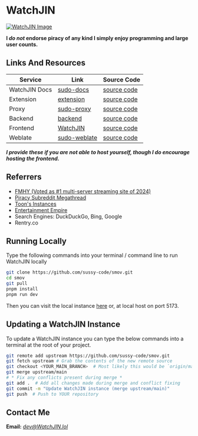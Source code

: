 # WatchJIN
[![WatchJIN Image](.github/WatchJIN.png)](https://docs.undi.rest)  

**I *do not* endorse piracy of any kind I simply enjoy programming and large user counts.**

## Links And Resources
| Service        | Link                                                             | Source Code                                              |
|----------------|------------------------------------------------------------------|----------------------------------------------------------|
| WatchJIN Docs | [sudo-docs](https://docs.undi.rest)                          | [source code](https://github.com/sussy-code/docs)        |
| Extension      | [extension](https://docs.undi.rest/extension)                | [source code](https://github.com/sussy-code/browser-ext) |
| Proxy          | [sudo-proxy](https://sudo-proxy.up.railway.app)              | [source code](https://github.com/sussy-code/sudo-proxy)  |             
| Backend        | [backend](https://backend.undi.rest)                    | [source code](https://github.com/sussy-code/backend)     |
| Frontend       | [WatchJIN](https://docs.undi.rest/instances)                | [source code](https://github.com/sussy-code/smov)        |
| Weblate        | [sudo-weblate](https://docs.undi.rest/links/weblate)         | [source code](https://github.com/sussy-code/docs)        |

***I provide these if you are not able to host yourself, though I do encourage hosting the frontend.***


## Referrers
- [FMHY (Voted as #1 multi-server streaming site of 2024)](https://fmhy.net)
- [Piracy Subreddit Megathread](https://www.reddit.com/r/Piracy/s/iymSloEpXn)
- [Toon's Instances](https://erynith.github.io/movie-web-instances)
- [Entertainment Empire](https://discord.gg/8NSDNEMfja)
- Search Engines: DuckDuckGo, Bing, Google
- Rentry.co


## Running Locally
Type the following commands into your terminal / command line to run WatchJIN locally
```bash
git clone https://github.com/sussy-code/smov.git
cd smov
git pull
pnpm install
pnpm run dev
```
Then you can visit the local instance [here](http://localhost:5173) or, at local host on port 5173.


## Updating a WatchJIN Instance
To update a WatchJIN instance you can type the below commands into a terminal at the root of your project.
```bash
git remote add upstream https://github.com/sussy-code/smov.git
git fetch upstream # Grab the contents of the new remote source
git checkout <YOUR_MAIN_BRANCH>  # Most likely this would be `origin/main`
git merge upstream/main
# * Fix any conflicts present during merge *
git add .  # Add all changes made during merge and conflict fixing
git commit -m "Update WatchJIN instance (merge upstream/main)"
git push  # Push to YOUR repository
```


## Contact Me
**Email:** *[dev@WatchJIN.lol](mailto:dev@WatchJIN.lol)* 
